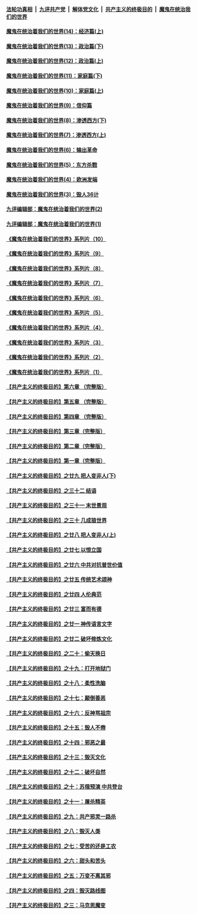 

####  [法轮功真相](../../../../basic/blob/master/README.md?t=10062002) &nbsp;|&nbsp; [九评共产党](../../../../9ping.md/blob/master/README.md?t=10062002) &nbsp;|&nbsp; [解体党文化](../../../../jtdwh.md/blob/master/README.md?t=10062002)  &nbsp;|&nbsp; [共产主义的终极目的](../../../../gczydzjmd.md/blob/master/README.md?t=10062002) &nbsp;|&nbsp; [魔鬼在统治我们的世界](../../../../mgztzwmdsj.md/blob/master/README.md?t=10062002) 

#### [魔鬼在统治着我们的世界(14)：经济篇(上)](../pages/nsc422/n10457370.md?t=10062002) 

#### [魔鬼在统治着我们的世界(13)：政治篇(下)](../pages/nsc422/n10448270.md?t=10062002) 

#### [魔鬼在统治着我们的世界(12)：政治篇(上)](../pages/nsc422/n10444576.md?t=10062002) 

#### [魔鬼在统治着我们的世界(11)：家庭篇(下)](../pages/nsc422/n10440961.md?t=10062002) 

#### [魔鬼在统治着我们的世界(10)：家庭篇(上)](../pages/nsc422/n10435448.md?t=10062002) 

#### [魔鬼在统治着我们的世界(9)：信仰篇](../pages/nsc422/n10432159.md?t=10062002) 

#### [魔鬼在统治着我们的世界(8)：渗透西方(下)](../pages/nsc422/n10429603.md?t=10062002) 

#### [魔鬼在统治着我们的世界(7)：渗透西方(上)](../pages/nsc422/n10426013.md?t=10062002) 

#### [魔鬼在统治着我们的世界(6)：输出革命](../pages/nsc422/n10421536.md?t=10062002) 

#### [魔鬼在统治着我们的世界(5)：东方杀戮](../pages/nsc422/n10417707.md?t=10062002) 

#### [魔鬼在统治着我们的世界(4)：欧洲发端](../pages/nsc422/n10414890.md?t=10062002) 

#### [魔鬼在统治着我们的世界(3)：毁人36计](../pages/nsc422/n10411583.md?t=10062002) 

#### [九评编辑部：魔鬼在统治着我们的世界(2)](../pages/nsc422/n10410036.md?t=10062002) 

#### [九评编辑部：魔鬼在统治着我们的世界(1)](../pages/nsc422/n10406825.md?t=10062002) 

#### [《魔鬼在统治着我们的世界》系列片（10）](../pages/nsc422/n12292670.md?t=10062002) 

#### [《魔鬼在统治着我们的世界》系列片（9）](../pages/nsc422/n12290859.md?t=10062002) 

#### [《魔鬼在统治着我们的世界》系列片（8）](../pages/nsc422/n12287445.md?t=10062002) 

#### [《魔鬼在统治着我们的世界》系列片（7）](../pages/nsc422/n12283425.md?t=10062002) 

#### [《魔鬼在统治着我们的世界》系列片（6）](../pages/nsc422/n12282314.md?t=10062002) 

#### [《魔鬼在统治着我们的世界》系列片（5）](../pages/nsc422/n12281419.md?t=10062002) 

#### [《魔鬼在统治着我们的世界》系列片（4）](../pages/nsc422/n12274024.md?t=10062002) 

#### [《魔鬼在统治着我们的世界》系列片（3）](../pages/nsc422/n12271322.md?t=10062002) 

#### [《魔鬼在统治着我们的世界》系列片（2）](../pages/nsc422/n12269049.md?t=10062002) 

#### [《魔鬼在统治着我们的世界》系列片（1）](../pages/nsc422/n12267575.md?t=10062002) 

#### [【共产主义的终极目的】第六章 （完整版）](../pages/nsc422/n11428913.md?t=10062002) 

#### [【共产主义的终极目的】第五章 （完整版）](../pages/nsc422/n11428912.md?t=10062002) 

#### [【共产主义的终极目的】第四章 （完整版）](../pages/nsc422/n11428907.md?t=10062002) 

#### [【共产主义的终极目的】第三章（完整版）](../pages/nsc422/n11428848.md?t=10062002) 

#### [【共产主义的终极目的】第二章（完整版）](../pages/nsc422/n11428831.md?t=10062002) 

#### [【共产主义的终极目的】第一章（完整版）](../pages/nsc422/n11417651.md?t=10062002) 

#### [【共产主义的终极目的】之廿九 把人变非人(下)](../pages/nsc422/n11344140.md?t=10062002) 

#### [【共产主义的终极目的】之三十二 结语](../pages/nsc422/n11360535.md?t=10062002) 

#### [【共产主义的终极目的】之三十一 末世景观](../pages/nsc422/n11351129.md?t=10062002) 

#### [【共产主义的终极目的】之三十 几成狼世界](../pages/nsc422/n11348280.md?t=10062002) 

#### [【共产主义的终极目的】之廿八 把人变非人(上)](../pages/nsc422/n11340492.md?t=10062002) 

#### [【共产主义的终极目的】之廿七 以恨立国](../pages/nsc422/n11336944.md?t=10062002) 

#### [【共产主义的终极目的】之廿六 中共对抗普世价值](../pages/nsc422/n11324785.md?t=10062002) 

#### [【共产主义的终极目的】之廿五 传统艺术颂神](../pages/nsc422/n11296396.md?t=10062002) 

#### [【共产主义的终极目的】之廿四 人伦典范](../pages/nsc422/n11296397.md?t=10062002) 

#### [【共产主义的终极目的】之廿三 富而有德](../pages/nsc422/n11283598.md?t=10062002) 

#### [【共产主义的终极目的】之廿一 神传语言文字](../pages/nsc422/n11263265.md?t=10062002) 

#### [【共产主义的终极目的】之廿二 破坏修炼文化](../pages/nsc422/n11245728.md?t=10062002) 

#### [【共产主义的终极目的】之二十：偷天换日](../pages/nsc422/n11238846.md?t=10062002) 

#### [【共产主义的终极目的】之十九：打开地狱门](../pages/nsc422/n11206376.md?t=10062002) 

#### [【共产主义的终极目的】之十八：柔性洗脑](../pages/nsc422/n11199994.md?t=10062002) 

#### [【共产主义的终极目的】之十七：颠倒善恶](../pages/nsc422/n11179782.md?t=10062002) 

#### [【共产主义的终极目的】之十六：反神骂祖宗](../pages/nsc422/n11166798.md?t=10062002) 

#### [【共产主义的终极目的】之十五：毁人不倦](../pages/nsc422/n11166792.md?t=10062002) 

#### [【共产主义的终极目的】之十四：邪恶之最](../pages/nsc422/n11150249.md?t=10062002) 

#### [【共产主义的终极目的】之十三：毁灭文化](../pages/nsc422/n11135227.md?t=10062002) 

#### [【共产主义的终极目的】之十二：破坏自然](../pages/nsc422/n11135214.md?t=10062002) 

#### [【共产主义的终极目的】之十：苏俄预演 中共登台](../pages/nsc422/n11118424.md?t=10062002) 

#### [【共产主义的终极目的】之十一：屠杀精英](../pages/nsc422/n11118442.md?t=10062002) 

#### [【共产主义的终极目的】之九：共产邪灵一路杀](../pages/nsc422/n11114139.md?t=10062002) 

#### [【共产主义的终极目的】之八：毁灭人类](../pages/nsc422/n11108503.md?t=10062002) 

#### [【共产主义的终极目的】之七：受苦的还是工农](../pages/nsc422/n11101809.md?t=10062002) 

#### [【共产主义的终极目的】之六：甜头和苦头](../pages/nsc422/n11096971.md?t=10062002) 

#### [【共产主义的终极目的】之五：万变不离其邪](../pages/nsc422/n11091285.md?t=10062002) 

#### [【共产主义的终极目的】之四：毁灭路线图](../pages/nsc422/n11086284.md?t=10062002) 

#### [【共产主义的终极目的】之三：马克思魔变](../pages/nsc422/n11061941.md?t=10062002) 

